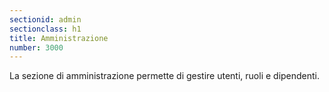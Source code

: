 ```yaml
---
sectionid: admin
sectionclass: h1
title: Amministrazione
number: 3000
---
```

La sezione di amministrazione permette di gestire utenti, ruoli e dipendenti.
